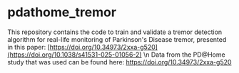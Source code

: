 # pdathome_tremor

This repository contains the code to train and validate a tremor detection algorithm for real-life monitoring of Parkinson's Disease tremor, presented in this paper: [https://doi.org/10.34973/2xxa-g520](https://doi.org/10.1038/s41531-025-01056-2) \n
Data from the PD@Home study that was used can be found here: https://doi.org/10.34973/2xxa-g520
